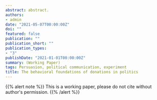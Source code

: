 ```yaml
---
abstract: abstract.
authors:
- admin
date: "2021-05-07T00:00:00Z"
doi: ""
featured: false
publication: ""
publication_short: ""
publication_types:
- "3"
publishDate: "2021-01-01T00:00:00Z"
summary: (Working Paper)
tags: Persuasion, political communication, experiment
title: The behavioral foundations of donations in politics
---
```


{{% alert note %}}
This is a working paper, please do not cite without author's permission. 
{{% /alert %}}

